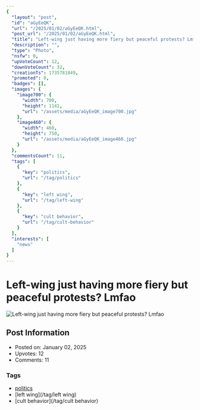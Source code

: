 ```yaml
---
{
  "layout": "post",
  "id": "aGyEeQK",
  "url": "/2025/01/02/aGyEeQK.html",
  "post_url": "/2025/01/02/aGyEeQK.html",
  "title": "Left-wing just having more fiery but peaceful protests? Lmfao",
  "description": "",
  "type": "Photo",
  "nsfw": 0,
  "upVoteCount": 12,
  "downVoteCount": 32,
  "creationTs": 1735781049,
  "promoted": 0,
  "badges": [],
  "images": {
    "image700": {
      "width": 700,
      "height": 1141,
      "url": "/assets/media/aGyEeQK_image700.jpg"
    },
    "image460": {
      "width": 460,
      "height": 750,
      "url": "/assets/media/aGyEeQK_image460.jpg"
    }
  },
  "commentsCount": 11,
  "tags": [
    {
      "key": "politics",
      "url": "/tag/politics"
    },
    {
      "key": "left wing",
      "url": "/tag/left-wing"
    },
    {
      "key": "cult behavior",
      "url": "/tag/cult-behavior"
    }
  ],
  "interests": [
    "news"
  ]
}
---
```


# Left-wing just having more fiery but peaceful protests? Lmfao

![Left-wing just having more fiery but peaceful protests? Lmfao](/assets/media/aGyEeQK_image700.jpg)

## Post Information

- Posted on: January 02, 2025
- Upvotes: 12
- Comments: 11

### Tags

- [politics](/tag/politics)
- [left wing](/tag/left wing)
- [cult behavior](/tag/cult behavior)
